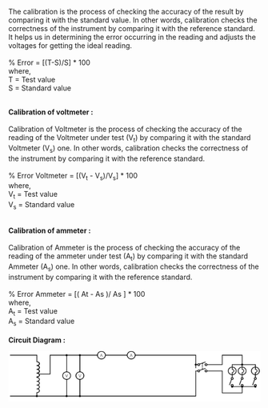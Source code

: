 The calibration is the process of checking the accuracy of the result by comparing it with the standard value. In other words, calibration checks the correctness of the instrument by comparing it with the reference standard. It helps us in determining the error occurring in the reading and adjusts the voltages for getting the ideal reading.<br><br>
% Error = [(T-S)/S] * 100 <br>
where, <br>
T = Test value <br>
S = Standard value <br><br>

<b>Calibration of voltmeter :</b><br><br>
Calibration of Voltmeter is the process of checking the accuracy of the reading of the Voltmeter under test (V<sub>t</sub>) by comparing it with the standard Voltmeter (V<sub>s</sub>) one. In other words, calibration checks the correctness of the instrument by comparing it with the reference standard. <br><br>
% Error Voltmeter = [(V<sub>t</sub> - V<sub>s</sub>)/V<sub>s</sub>] * 100 <br>
where, <br>
V<sub>t</sub> = Test value <br>
V<sub>s</sub> = Standard value<br><br>

<b>Calibration of ammeter :</b><br><br>
Calibration of Ammeter is the process of checking the accuracy of the reading of the ammeter under test (A<sub>t</sub>) by comparing it with the standard Ammeter (A<sub>s</sub>) one. In other words, calibration checks the correctness of the instrument by comparing it with the reference standard. <br><br>
% Error Ammeter = [(  At - As )/ As ] * 100 <br>
where,<br>
A<sub>t</sub> = Test value <br>
A<sub>s</sub> = Standard value<br><br>
<b>Circuit Diagram : </b> <br>

<img src="images/ex19_2.png">





 
  
